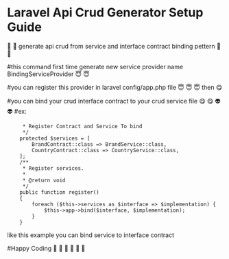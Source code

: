 # Laravel Api Crud Generator Setup Guide
 🤖 🤖 generate api crud from service and interface contract binding pettern  🤖 🤖

#this command first time generate new service provider name BindingServiceProvider  😇 😇

#you can register this provider in laravel config/app.php file   😇 😇 😇  then  😋 

#you can bind your crud interface contract to your crud service file   😋 😋  👽 👽
#ex:
```.php /**
     * Register Contract and Service To bind
     */
    protected $services = [
        BrandContract::class => BrandService::class,
        CountryContract::class => CountryService::class,
    ];
    /**
     * Register services.
     *
     * @return void
     */
    public function register()
    {
        foreach ($this->services as $interface => $implementation) {
            $this->app->bind($interface, $implementation);
        }
    }
```
   

like this example you can bind service to interface contract

#Happy Coding  🤩 🤩 🤩 🤩 🤩 🤩
